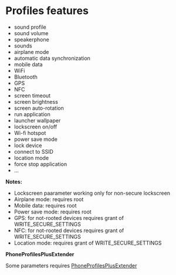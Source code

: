 Profiles features
======================

- sound profile
- sound volume
- speakerphone
- sounds
- airplane mode
- automatic data synchronization
- mobile data
- WiFi
- Bluetooth
- GPS
- NFC
- screen timeout
- screen brightness
- screen auto-rotation
- run application
- launcher wallpaper
- lockscreen on/off
- Wi-fi hotspot
- power save mode
- lock device
- connect to SSID
- location mode
- force stop application
- ...

__Notes:__
- Lockscreen paarameter working only for non-secure lockscreen
- Airplane mode: requires root
- Mobile data: requires root
- Power save mode: requires root
- GPS: for not-rooted devices requires grant of WRITE_SECURE_SETTINGS
- NFC: for not-rooted devices requires grant of WRITE_SECURE_SETTINGS
- Location mode: requires grant of WRITE_SECURE_SETTINGS

__PhoneProfilesPlusExtender__

Some parameters requires [PhoneProfilesPlusExtender](https://github.com/henrichg/PhoneProfilesPlusExtender)
